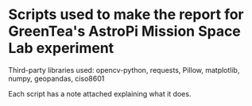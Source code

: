 # Scripts used to make the report for GreenTea's AstroPi Mission Space Lab experiment
Third-party libraries used: opencv-python, requests, Pillow, matplotlib, numpy, geopandas, ciso8601

Each script has a note attached explaining what it does.